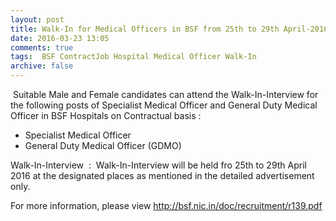 ```yaml
---
layout: post
title: Walk-In for Medical Officers in BSF from 25th to 29th April-2016   
date: 2016-03-23 13:05
comments: true
tags:  BSF ContractJob Hospital Medical Officer Walk-In 
archive: false
---
```

 Suitable Male and Female candidates can attend the Walk-In-Interview for the following posts of Specialist Medical Officer and General Duty Medical Officer in BSF Hospitals on Contractual basis : 

- Specialist Medical Officer  
- General Duty Medical Officer (GDMO)   

Walk-In-Interview  :  Walk-In-Interview will be held fro 25th to 29th April 2016 at the designated places as mentioned in the detailed advertisement only. 

For more information, please view <http://bsf.nic.in/doc/recruitment/r139.pdf>



